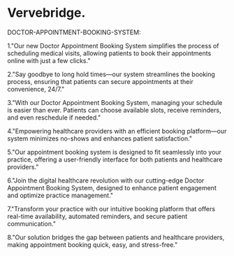# Vervebridge.

DOCTOR-APPOINTMENT-BOOKING-SYSTEM:

1."Our new Doctor Appointment Booking System simplifies the process of scheduling medical visits, allowing patients to book their appointments online with just a few clicks."

2."Say goodbye to long hold times—our system streamlines the booking process, ensuring that patients can secure appointments at their convenience, 24/7."

3."With our Doctor Appointment Booking System, managing your schedule is easier than ever. Patients can choose available slots, receive reminders, and even reschedule if needed."

4."Empowering healthcare providers with an efficient booking platform—our system minimizes no-shows and enhances patient satisfaction."

5."Our appointment booking system is designed to fit seamlessly into your practice, offering a user-friendly interface for both patients and healthcare providers."

6."Join the digital healthcare revolution with our cutting-edge Doctor Appointment Booking System, designed to enhance patient engagement and optimize practice management."

7."Transform your practice with our intuitive booking platform that offers real-time availability, automated reminders, and secure patient communication."

8."Our solution bridges the gap between patients and healthcare providers, making appointment booking quick, easy, and stress-free."






